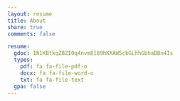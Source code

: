 ```yaml
---
layout: resume
title: About
share: true
comments: false

resume:
  gdoc: 1N1KBtkqZBZI0q4nvm8189hKXAW5cbGLhhGbhaBBn4Is
  types:
    pdf: fa fa-file-pdf-o
    docx: fa fa-file-word-o
    txt: fa fa-file-text
  gpa: false
---
```

